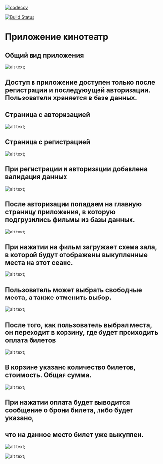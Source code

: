 

[![codecov](https://codecov.io/gh/lanasergeeva/job4j_cinema/branch/master/graph/badge.svg?token=2PSKGOOSML)](https://codecov.io/gh/lanasergeeva/job4j_cinema)

[![Build Status](https://app.travis-ci.com/lanasergeeva/job4j_cinema.svg?branch=master)](https://app.travis-ci.com/lanasergeeva/job4j_cinema)

# Приложение кинотеатр

## Общий вид приложения
![alt text](https://github.com/lanasergeeva/job4j_cinema/blob/master/src/main/java/cinema/rimg/view.jpg);

## Доступ в приложение доступен только после регистрации и последуюущей авторизации. Пользователи храняется в базе данных. 

## Страница с авторизацией

![alt text](https://github.com/lanasergeeva/job4j_cinema/blob/master/src/main/java/cinema/rimg/f_login.jpg);

## Страница с регистрацией

![alt text](https://github.com/lanasergeeva/job4j_cinema/blob/master/src/main/java/cinema/rimg/regist.jpg);

## При регистрации и авторизации добавлена валидация данных

![alt text](https://github.com/lanasergeeva/job4j_cinema/blob/master/src/main/java/cinema/rimg/valid%20log.jpg);

## После авторизации попадаем на главную страницу приложения, в которую подгрузились фильмы из базы данных.

![alt text](https://github.com/lanasergeeva/job4j_cinema/blob/master/src/main/java/cinema/rimg/movies.jpg);


## При нажатии на фильм загружает схема зала, в которой будут отображены выкупленные места на этот сеанс.

![alt text](https://github.com/lanasergeeva/job4j_cinema/blob/master/src/main/java/cinema/rimg/chseans.jpg);

## Пользователь может выбрать свободные места, а также отменить выбор.

![alt text](https://github.com/lanasergeeva/job4j_cinema/blob/master/src/main/java/cinema/rimg/checkPla%D1%81es.gif);

## После того, как пользователь выбрал места, он переходит в корзину, где будет проиходить оплата билетов

![alt text](https://github.com/lanasergeeva/job4j_cinema/blob/master/src/main/java/cinema/rimg/pay.gif);

## В корзине указано количество билетов, стоимость. Общая сумма.

![alt text](https://github.com/lanasergeeva/job4j_cinema/blob/master/src/main/java/cinema/rimg/pay.jpg);

## При нажатии оплата будет выводится сообщение о брони билета, либо будет указано, 
## что на данное место билет уже выкуплен.

![alt text](https://github.com/lanasergeeva/job4j_cinema/blob/master/src/main/java/cinema/rimg/payinftick.jpg);

![alt text](https://github.com/lanasergeeva/job4j_cinema/blob/master/src/main/java/cinema/rimg/unf.jpg);





